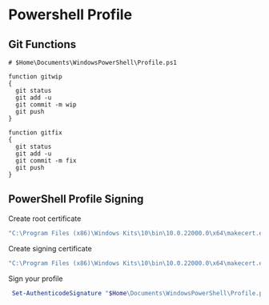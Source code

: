 # Powershell Profile 

## Git Functions

```powerhsell
# $Home\Documents\WindowsPowerShell\Profile.ps1

function gitwip
{
  git status
  git add -u
  git commit -m wip
  git push
}

function gitfix
{
  git status
  git add -u
  git commit -m fix
  git push
}

```

## PowerShell Profile Signing

Create root certificate

```powershell
"C:\Program Files (x86)\Windows Kits\10\bin\10.0.22000.0\x64\makecert.exe" -n "CN=PowerShell Local Certificate Root" -a sha256 -eku 1.3.6.1.5.5.7.3.3 -r -sv root.pvk root.cer -ss Root -sr localMachine
```

Create signing certificate

```powershell
"C:\Program Files (x86)\Windows Kits\10\bin\10.0.22000.0\x64\makecert.exe" -pe -n "CN=PowerShell User" -ss MY -a sha256 -eku 1.3.6.1.5.5.7.3.3 -iv root.pvk -ic root.cer
```

Sign your profile

```powershell
 Set-AuthenticodeSignature "$Home\Documents\WindowsPowerShell\Profile.ps1" @(Get-ChildItem cert:\CurrentUser\My -codesign)[0]
```
